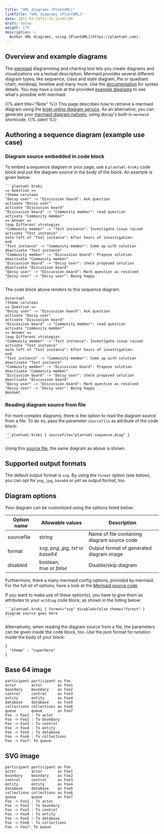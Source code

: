 ```yaml
---
title: "UML diagrams (PlantUML)"
linkTitle: "UML diagrams (PlantUML)"
date: 2023-03-14T21:41:51+01:00
draft: false
weight: 179
description: >
  Author UML diagrams, using [PlantUML](https://plantuml.com).
---
```


## Overview and example diagrams

The [mermaid](https://mermaid.js.org) diagramming and charting tool lets you create diagrams and visualizations via a textual description. Mermaid provides several different diagram types, like sequence, class and state diagram, Pie or quadrant chart, mindmap, timeline and many more. Use the [documentation](https://mermaid.js.org/intro/) for syntax details.
You may have a look at the provided [example diagrams](https://mermaid.js.org/syntax/examples.html) to see what's possible with mermaid.

{{% alert title="Note" %}}
This page describes how to retrieve a mermaid diagram using the [kroki online diagram service](https://kroki.io). As an alternative, you can generate your [mermaid diagram natively](/docs/adding-content/diagrams/mermaid/), using docsy's built-in `mermaid` shortcode.
{{% /alert %}}

## Authoring a sequence diagram (example use case)

### Diagram source embedded in code block

To embed a sequence diagram in your page, use a `plantuml-kroki` code block and put the diagram source in the body of the block. An example is given below:

````
```plantuml-kroki
== Question ==
!theme cerulean
"Docsy user" -> "Discussion board": Ask question
activate "Docsy user"
activate "Discussion board"
"Discussion board" -> "Community member": read question
activate "Community member"
== Answer ==
loop Different strategies
"Community member" -> "Test instance": Investigate issue raised
activate "Test instance"
note left of "Test instance": After hours of investigation:
end
"Test instance" -> "Community member": Come up with solution
deactivate "Test instance"
"Community member" -> "Discussion board": Propose solution
deactivate "Community member"
"Discussion board" -> "Docsy user": check proposed solution
deactivate "Discussion board"
"Docsy user" -> "Discussion board": Mark question as resolved
"Docsy user" -> "Docsy user": Being happy
```
````

The code block above renders to this sequence diagram:

```plantuml-kroki { theme="amigo"}
@startuml
!theme cerulean
== Question ==
"Docsy user" -> "Discussion board": Ask question
activate "Docsy user"
activate "Discussion board"
"Discussion board" -> "Community member": read question
activate "Community member"
== Answer ==
loop Different strategies
"Community member" -> "Test instance": Investigate issue raised
activate "Test instance"
note left of "Test instance": After hours of investigation:
end
"Test instance" -> "Community member": Come up with solution
deactivate "Test instance"
"Community member" -> "Discussion board": Propose solution
deactivate "Community member"
"Discussion board" -> "Docsy user": check proposed solution
deactivate "Discussion board"
"Docsy user" -> "Discussion board": Mark question as resolved
"Docsy user" -> "Docsy user": Being happy
@enduml
```

### Reading diagram source from file

For more complex diagrams, there is the option to read the diagram source from a file. To do so, pass the parameter `sourcefile` as attribute of the code block:

````
```plantuml-kroki { sourcefile="plantuml-sequence.diag" }
```
````

Using this [source file](plantuml-sequence.diag), the same diagram as above is shown.

## Supported output formats

The default output format is `svg`. By using the `format` option (see below), you can opt for `png`, `jpg`, `base64` or `pdf` as output format, too. 

## Diagram options

Your diagram can be customized using the options listed below: 

| Option name     | Allowable values                                  | Description                                  |
|-----------------|---------------------------------------------------|----------------------------------------------|
| sourcefile      | string                                            | Name of file containing diagram source code  |
| format          | _svg_, _png_, _jpg_, _txt_ or _base64_            | Output format of generated diagram image     |
| disabled        | boolean,<br>_true_ or _false_                     | Disable/skip diagram                         |

Furthermore, there a many mermaid config options, provided by mermaid. For the full ist of options, have a look at the [Mermaid source code](https://github.com/mermaid-js/mermaid/blob/master/packages/mermaid/src/config.type.ts).

If you want to make use of these option(s), you have to give them as attributes to your `actdiag` code block, as shown in the listing below:

````
```plantuml-kroki { format="svg" disabled=false theme="forest" }
diagram source goes here
```
````

Alternatively, when reading the diagram source from a file, the parameters can be given inside the code block, too. Use the json format for notation inside the body of your block:


```plantuml-kroki { sourcefile="plantuml-sequence.diag" format="svg" }
{
  "theme" : "superhero"
}
```

## Base 64 image

```plantuml-kroki { format="base64" }
participant participant as Foo
actor       actor       as Foo1
boundary    boundary    as Foo2
control     control     as Foo3
entity      entity      as Foo4
database    database    as Foo5
collections collections as Foo6
queue       queue       as Foo7
Foo -> Foo1 : To actor
Foo -> Foo2 : To boundary
Foo -> Foo3 : To control
Foo -> Foo4 : To entity
Foo -> Foo5 : To database
Foo -> Foo6 : To collections
Foo -> Foo7: To queue
```

## SVG image

```plantuml-kroki { format="svg" }
participant participant as Foo
actor       actor       as Foo1
boundary    boundary    as Foo2
control     control     as Foo3
entity      entity      as Foo4
database    database    as Foo5
collections collections as Foo6
queue       queue       as Foo7
Foo -> Foo1 : To actor
Foo -> Foo2 : To boundary
Foo -> Foo3 : To control
Foo -> Foo4 : To entity
Foo -> Foo5 : To database
Foo -> Foo6 : To collections
Foo -> Foo7: To queue
```
